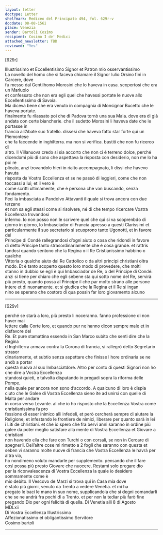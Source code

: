```yaml
---
layout: letter
doctype: Letter
shelfmark: Mediceo del Principato 494, fol. 629r-v
docdate: 08-08-1562
place: Venezia
sender: Bartoli Cosimo
recipient: Cosimo I de' Medici
attached_newsletter: TBD
reviewed: "Yes"
---
```


[629r]  
  
  
Illustrissimo et Eccellentisimo Signor et Patron mio osservantissimo  
La novello del homo che si faceva chiamare il Signor Iulio Orsino finì in Carcere, dove  
fu messo dal Gentilhomo Morosini che lo haveva in casa. scopertosi che era un Mariuolo  
et confessato che non era egli quel che havessi portate le nuove allo Eccellentissimo di Savoia.  
Ma diceva bene che era venuto in compagnia di Monsignor Bucetto che le haveva portate.  
finalmente fu rilassato poi che di Padova tornò una sua Mala. dove era di già  
andata con certe biancherie. che il sudetto Morosini li haveva date che le portasse in  
francia all’Abate suo fratello. dissesi che haveva fatto star forte qui un Piemontese  
che fa faccende in inghilterra. ma non si verifica. bastiti che non fu ricerco di  
altro. Il Villanuova credo si sia accorto che non ci è terreno dolce, perché  
dicendomi più dì sono che aspettava la risposta con desiderio, non me lo ha poi re  
plicato, anzi trovandolo hieri in rialto accompagnato, li dissi che havevo havuta  
risposta da Vostra Eccellenza et se ne passò di leggieri, come che non toccassi a lui; et il vero è  
come scritti ultimamente, che è persona che van buscando, senza fondamento.  
Feci la imbasciata a Pandolvo Attavanti il quale si trova ancora con due terzane  
et non sa egli stessi come si risolvere, né di che tempo ricercare Vostra Eccellenza trovandosi  
infermo. Io non posso non le scrivere quel che qui si va scoprenbdo di  
giorno in giorno, lo Imbasciador di Francia apresso a questi Clarissimi et  
particularmente il suo secretario si scuoprono tanto Ugonotti, et in favore del  
Principe di Condé rallegrandosi d’ogni aiuto o cosa che ridondi in favore  
di detto Principe tanto strasordinariamente che è cosa grande. et rattris  
tandosi quando sentono che la Regina o il Re Cristianissimo habbino o qualche  
Vittoria o qualche aiuto dal Re Cattolico o da altri principi christiani oltra  
modo. Et è tanto scoperto questo loro modo di provedere, che molti  
stanno in dubbio se egli è qui Imbasciador de Re, o del Principe di Condé.  
anzi si tiene per chiaro che egli sebene sta qui sotto nome del Re, servirà  
più presto, quando possa al Principe il che par molto strano alle persone  
intere et di nuonamente. et si giudica che la Regina et il Re si ingan  
nino se sperano che costoro di qua possin far loro giovamento alcuno  
  
---  

[629v]  
  
  
perché se starà a loro, più presto li noceranno. fanno professione di non haver mai  
lettere dalla Corte loro, et quando pur ne hanno dicon sempre male et in disfavore del  
Re. Et pure stamattina essendo in San Marco subito che senti dire che la Regina  
d Inghilterra armava contra la Corona di francia, si rallegrò detto Segretario strasor  
dinariamente, et subtio senza aspettare che finisse l hore ordinaria se ne andò a portar  
questa nuova al suo Imbasciatdore. Altro per conto di questi Signori non ho che dire a Vostra Eccellenza  
standosi quieti, e talvolta disputando in pregadi sopra la riforma delle Pompe.  
nella quale per ancora non sono d’accordo. A qualcuno di loro è dispia  
ciuto che le Galee di Vostra Eccellenza sieno ite ad unirsi con quelle di Malta per andare  
in corso verso Levante. al che io ho risposto che la Eccellenza Vostra come christianissima fa pro  
fessione di esser inimico alli infedeli, et però cercherà sempre di aiutare la  
Religione, et infestando le frontiere de nimici, liberare per quanto sarà in lei  
i Liti de christiani. et che io spero che fra bervi anni saranno in ordine più  
galee da poter meglio satisfare alla mente di Vostra Eccellenza et Giovare a christiani  
non havendo ella che fare con Turchi o con corsali, se non in Cercare di  
spegnerli. Dell’altre cose mi rimetto a 2 fogli che saranno con questa et  
seben vi saranno molte nuove di francia che Vostra Eccellenza le havrà per altra via,  
ho nondimeno voluto mandarle per supplemento. pensando che il fare  
così possa più presto Giovare che nuocere. Restami solo pregare dio  
per la riconvalescenza di Vostra Eccellenza la quale io desidero sommamente come è  
mio debito. Il Vescovo de Marzi si trova qui in Casa mia dove  
è stato più giorni, venuto da Trento a vedere Venetia. et mi ha  
pregato le baci le mano in suo nome, supplicandola che si degni comandarli  
che se ne andrà fra pochi dì a Trento. et per non la tediar più farò fine  
pregando Dio per ogni felicità di quella. Di Venetia alli 8 di Agosto  
MDLxii  
Di Vostra Eccellenza Illustrissima  
Affezionatissimo et obligantissimo Servitore  
Cosimo bartoli  
  
---  

